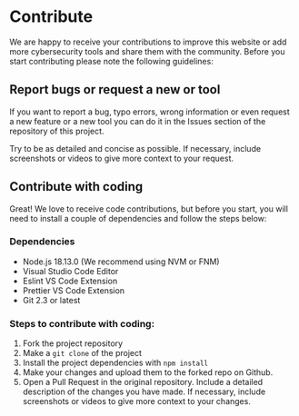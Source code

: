 # Contribute

We are happy to receive your contributions to improve this website or add more cybersecurity tools and share them with the community. Before you start contributing please note the following guidelines:

## Report bugs or request a new  or tool

If you want to report a bug, typo errors, wrong information or even request a new feature or a new tool you can do it in the Issues section of the repository of this project.

Try to be as detailed and concise as possible. If necessary, include screenshots or videos to give more context to your request.

## Contribute with coding

Great! We love to receive code contributions, but before you start, you will need to install a couple of dependencies and follow the steps below:

### Dependencies

- Node.js 18.13.0 (We recommend using NVM or FNM)
- Visual Studio Code Editor
- Eslint VS Code Extension
- Prettier VS Code Extension
- Git 2.3 or latest

### Steps to contribute with coding:

1. Fork the project repository
2. Make a `git clone` of the project
3. Install the project dependencies with `npm install`
4. Make your changes and upload them to the forked repo on Github.
5. Open a Pull Request in the original repository. Include a detailed description of the changes you have made. If necessary, include screenshots or videos to give more context to your changes.
